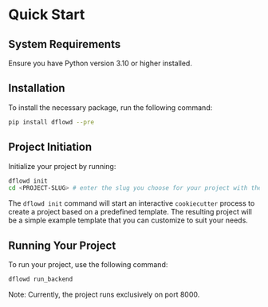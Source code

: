 # Quick Start
## System Requirements
Ensure you have Python version 3.10 or higher installed.

## Installation
To install the necessary package, run the following command:
```bash
pip install dflowd --pre
```

## Project Initiation
Initialize your project by running:
```bash
dflowd init
cd <PROJECT-SLUG> # enter the slug you choose for your project with the help of the previous command
```
The `dflowd init` command will start an interactive `cookiecutter` process to create a project based on a predefined template. The resulting project will be a simple example template that you can customize to suit your needs.

## Running Your Project
To run your project, use the following command:
```bash
dflowd run_backend
```
Note: Currently, the project runs exclusively on port 8000.
